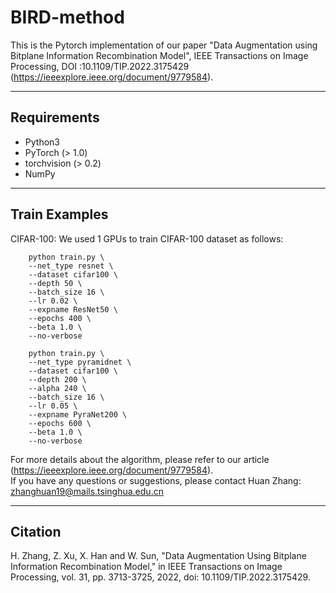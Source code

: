 # BIRD-method
This is the Pytorch implementation of our paper "Data Augmentation using Bitplane Information Recombination Model", IEEE Transactions on Image Processing, DOI :10.1109/TIP.2022.3175429 (https://ieeexplore.ieee.org/document/9779584).

----------
Requirements  
----------
* Python3  
* PyTorch (> 1.0)  
* torchvision (> 0.2)  
* NumPy  

----------
Train Examples
----------
CIFAR-100: We used 1 GPUs to train CIFAR-100 dataset as follows:
``` 
    python train.py \
    --net_type resnet \
    --dataset cifar100 \
    --depth 50 \
    --batch_size 16 \
    --lr 0.02 \
    --expname ResNet50 \
    --epochs 400 \
    --beta 1.0 \
    --no-verbose
```

``` 
    python train.py \
    --net_type pyramidnet \
    --dataset cifar100 \
    --depth 200 \
    --alpha 240 \
    --batch_size 16 \
    --lr 0.05 \
    --expname PyraNet200 \
    --epochs 600 \
    --beta 1.0 \
    --no-verbose
```
For more details about the algorithm, please refer to our article (https://ieeexplore.ieee.org/document/9779584).  
If you have any questions or suggestions, please contact Huan Zhang: zhanghuan19@mails.tsinghua.edu.cn

----------
Citation
----------
H. Zhang, Z. Xu, X. Han and W. Sun, "Data Augmentation Using Bitplane Information Recombination Model," in IEEE Transactions on Image Processing, vol. 31, pp. 3713-3725, 2022, doi: 10.1109/TIP.2022.3175429.
